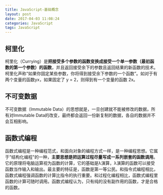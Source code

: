 ```yaml
---
title: JavaScript-基础概念
layout: post
date: 2017-04-03 11:08:24
categories: JavaScript
tags: JavaScript
---
```


## 柯里化

柯里化（Currying）是**把接受多个参数的函数变换成接受一个单一参数（最初函数的第一个参数）的函数**，并且返回接受余下的参数且返回结果的新函数的技术。柯里化声称“如果你固定某些参数，你将得到接受余下参数的一个函数”。如对于有两个变量的函数yx，如果固定了 y = 2，则得到有一个变量的函数 2x。

## 不可变数据

不可变数据（Immutable Data）的思想就是，一旦创建就不能被修改的数据，所有对Immutable Data的改变，最终都会返回一份新复制的数据，各自的数据并不会互相影响。

## 函数式编程

函数式编程是一种编程范式，和面向对象的编程方式一样，是一种编程思想。它属于"结构化编程"的一种，**主要思想是把运算过程尽量写成一系列嵌套的函数调用**。它的原理将电脑运算视为函数的计算，它的基础是λ演算，λ演算的函数可以接受函数当作输入和输出。最主要的特征是，函数是第一等公民。和指令式编程相比，函数式编程强调函数的计算比指令的执行重要。和过程化编程相比，函数式编程里函数的计算可随时调用。函数式编程认为，只有纯的没有副作用的函数，才是合格的函数。


